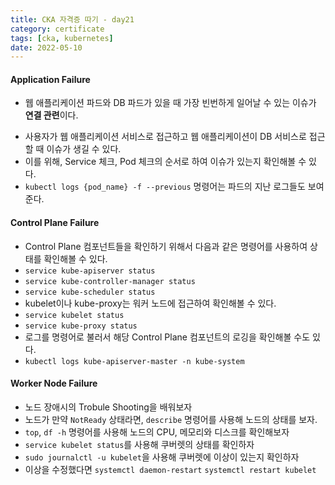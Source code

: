 ```yaml
---
title: CKA 자격증 따기 - day21
category: certificate
tags: [cka, kubernetes]
date: 2022-05-10
---
```


#### Application Failure

- 웹 애플리케이션 파드와 DB 파드가 있을 때 가장 빈번하게 일어날 수 있는 이슈가 **연결 관련**이다.

* 사용자가 웹 애플리케이션 서비스로 접근하고 웹 애플리케이션이 DB 서비스로 접근할 때 이슈가 생길 수 있다.
* 이를 위해, Service 체크, Pod 체크의 순서로 하여 이슈가 있는지 확인해볼 수 있다.
* `kubectl logs {pod_name} -f --previous` 명령어는 파드의 지난 로그들도 보여준다.

#### Control Plane Failure

- Control Plane 컴포넌트들을 확인하기 위해서 다음과 같은 명령어를 사용하여 상태를 확인해볼 수 있다.
- `service kube-apiserver status`
- `service kube-controller-manager status`
- `service kube-scheduler status`
- kubelet이나 kube-proxy는 워커 노드에 접근하여 확인해볼 수 있다.
- `service kubelet status`
- `service kube-proxy status`
- 로그를 명령어로 불러서 해당 Control Plane 컴포넌트의 로깅을 확인해볼 수도 있다.
- `kubectl logs kube-apiserver-master -n kube-system`

#### Worker Node Failure

- 노드 장애시의 Trobule Shooting을 배워보자
- 노드가 만약 `NotReady` 상태라면, `describe` 명령어를 사용해 노드의 상태를 보자.
- `top`, `df -h` 명령어를 사용해 노드의 CPU, 메모리와 디스크를 확인해보자
- `service kubelet status`를 사용해 쿠버렛의 상태를 확인하자
- `sudo journalctl -u kubelet`을 사용해 쿠버렛에 이상이 있는지 확인하자
- 이상을 수정했다면 `systemctl daemon-restart` `systemctl restart kubelet`
